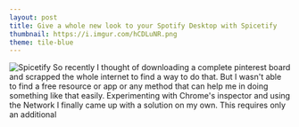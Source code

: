 ```yaml
---
layout: post
title: Give a whole new look to your Spotify Desktop with Spicetify
thumbnail: https://i.imgur.com/hCDLuNR.png
theme: tile-blue
---
```


![Spicetify](https://i.imgur.com/hCDLuNR.png)
So recently I thought of downloading a complete pinterest board and scrapped the whole internet to find a way to do that.
But I wasn't able to find a free resource or app or any method that can help me in doing something like that easily. 
Experimenting with Chrome's inspector and using the Network I finally came up with a solution on my own. This requires only an additional 